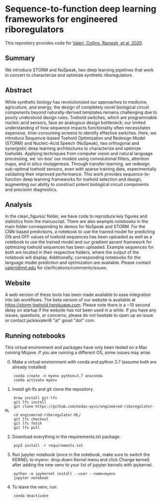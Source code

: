 # Sequence-to-function deep learning frameworks for engineered riboregulators

This repository provides code for [Valeri, Collins, Ramesh, et al. 2020](https://www.nature.com/articles/s41467-020-18676-2). 

## Summary
We introduce STORM and NuSpeak, two deep learning pipelines that work in concert to characterize and optimize synthetic riboregulators.

## Abstract
While synthetic biology has revolutionized our approaches to medicine, agriculture, and energy, the design of completely novel biological circuit components beyond naturally-derived templates remains challenging due to poorly understood design rules. Toehold switches, which are programmable nucleic acid sensors, face an analogous design bottleneck; our limited understanding of how sequence impacts functionality often necessitates expensive, time-consuming screens to identify effective switches. Here, we introduce Sequence-based Toehold Optimization and Redesign Model (STORM) and Nucleic-Acid Speech (NuSpeak), two orthogonal and synergistic deep learning architectures to characterize and optimize toeholds. Applying techniques from computer vision and natural language processing, we ‘un-box’ our models using convolutional filters, attention maps, and in silico mutagenesis. Through transfer-learning, we redesign sub-optimal toehold sensors, even with sparse training data, experimentally validating their improved performance. This work provides sequence-to-function deep learning frameworks for toehold selection and design, augmenting our ability to construct potent biological circuit components and precision diagnostics.

## Analysis
In the clean_figures/ folder, we have code to reproduce key figures and statistics from the manuscript. There are also example notebooks in the main folder corresponding to demos for NuSpeak and STORM. For the CNN-based predictions, a notebook to use the trained model for predicting ON and OFF values of toehold sequences has been uploaded as well as a notebook to use the trained model and our gradient ascent framework for optimizing toehold sequences has been uploaded. Example sequences for both are located in their respective folders, where the output of the notebook will display. Additionally, corresponding notebooks for the language model prediction and optimization are available. Please contact valerij@mit.edu for clarifications/comments/issues.

## Website
A web version of these tools has been made available to ease integration into lab workflows. The beta version of our website is available at https://storm-toehold.herokuapp.com. Please note there is a ~10 second delay on startup if the website has not been used in a while. If you have any issues, questions, or concerns, please do not hesitate to open up an issue or contact jackievaleri8 "at" gmail "dot" com.

## Running notebooks
This virtual environment and packages have only been tested on a Mac running Mojave. If you are running a different OS, some issues may arise.
    
0. Make a virtual environment with conda and python 3.7 (assume both are already installed)
```
    conda create -n myenv python=3.7 anaconda
    conda activate myenv
```
    
1. Install git-lfs and git clone the repository.
```
    brew install git-lfs
    git lfs install
    git clone https://github.com/midas-wyss/engineered-riboregulator-ML
    cd engineered-riboregulator-ML/
    git lfs checkout
    git lfs fetch
    git lfs pull
```    

2. Download everything in the requirements.txt package:
```
    pip3 install -r requirements.txt
```
    
3. Run jupyter notebook (once in the notebook, make sure to switch the KERNEL to myenv- drop down Kernel menu and click Change kernel) after adding the new venv to your list of jupyter kernels with ipykernel.
```
    python -m ipykernel install --user --name=myenv
    jupyter notebook
```
    
4. To leave the venv, run:
```
    conda deactivate
```

